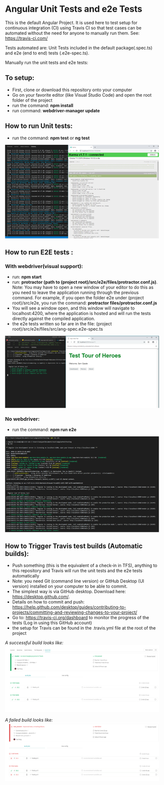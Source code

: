 # Angular Unit Tests and e2e Tests

This is the default Angular Project. It is used here to test setup for continuous integration (CI) using Travis CI so that test cases can be automated without the need for anyone to manually run them. See: https://travis-ci.com/
  
Tests automated are: Unit Tests included in the default package(.spec.ts) and e2e (end to end) tests (.e2e-spec.ts). 

Manually run the unit tests and e2e tests: 

## To setup: 

- First, clone or download this repository onto your computer
- Go on your favorite editor (like Visual Studio Code) and open the root folder of the project
- run the command: **npm install**
- run command: **webdriver-manager update**

## How to run Unit tests:

- run the command: **npm test** or **ng test**

![unit tests](https://github.com/lostangerinos/travisci_demo/blob/master/documentation/unit_tests.png)

## How to run E2E tests :

### With webdriver(visual support): 
- run: **npm start**
- run: **protractor (path to (project root)/src/e2e/files/protractor.conf.js)**. Note: You may have to open a new window of your editor to do this as you need to leave the application running through the previous command. For example, if you open the folder e2e under (project root)/src/e2e, you run the command: **protractor files/protractor.conf.js**
- You will see a window open, and this window will navigate to localhost:4200, where the application is hosted and will run the tests directly against the compiled application. 
- the e2e tests written so far are in the file: (project root)/src/e2e/files/src/ang-spec.e2e-spec.ts

![e2e manual](https://github.com/lostangerinos/travisci_demo/blob/master/documentation/e2e_manual.png)

### No webdriver: 
- run the command: **npm run e2e**

![e2e auto](https://github.com/lostangerinos/travisci_demo/blob/master/documentation/e2e_auto.png)

## How to Trigger Travis test builds (Automatic builds):

- Push something (this is the equivalent of a check-in in TFS), anything to this repository and Travis will run the unit tests and the e2e tests automatically
- Note: you need Git (command line version) or GitHub Desktop (UI version) installed on your computer to be able to commit. 
- The simplest way is via GitHub desktop. Download here: https://desktop.github.com/. 
- Details on how to commit and push: https://help.github.com/desktop/guides/contributing-to-projects/committing-and-reviewing-changes-to-your-project/ 
- Go to: https://travis-ci.org/dashboard to monitor the progress of the tests (Log in using this GitHub account) 
- the setup for Travis can be found in the .travis.yml file at the root of the project

_A successful build looks like:_
![](https://github.com/lostangerinos/travisci_demo/blob/master/documentation/likeaboss.png)

_A failed build looks like:_
![](https://github.com/lostangerinos/travisci_demo/blob/master/documentation/failed_travis.png)
